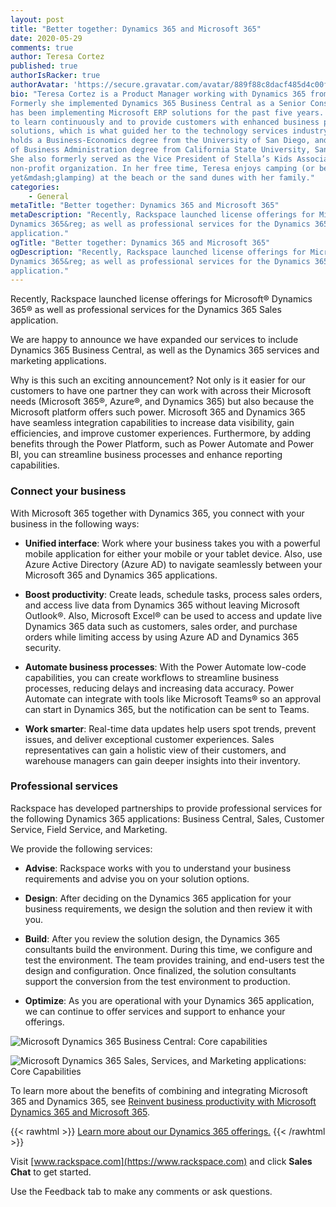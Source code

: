 ```yaml
---
layout: post
title: "Better together: Dynamics 365 and Microsoft 365"
date: 2020-05-29
comments: true
author: Teresa Cortez
published: true
authorIsRacker: true
authorAvatar: 'https://secure.gravatar.com/avatar/889f88c8dacf485d4c00f7c6fcfd51f8'
bio: "Teresa Cortez is a Product Manager working with Dynamics 365 from Microsoft.
Formerly she implemented Dynamics 365 Business Central as a Senior Consultant and
has been implementing Microsoft ERP solutions for the past five years. Her passion
to learn continuously and to provide customers with enhanced business process
solutions, which is what guided her to the technology services industry. Teresa
holds a Business-Economics degree from the University of San Diego, and a Master
of Business Administration degree from California State University, San Marcos.
She also formerly served as the Vice President of Stella’s Kids Association, a
non-profit organization. In her free time, Teresa enjoys camping (or better
yet&mdash;glamping) at the beach or the sand dunes with her family."
categories:
    - General
metaTitle: "Better together: Dynamics 365 and Microsoft 365"
metaDescription: "Recently, Rackspace launched license offerings for Microsoft&reg;
Dynamics 365&reg; as well as professional services for the Dynamics 365 Sales
application."
ogTitle: "Better together: Dynamics 365 and Microsoft 365"
ogDescription: "Recently, Rackspace launched license offerings for Microsoft&reg;
Dynamics 365&reg; as well as professional services for the Dynamics 365 Sales
application."
---
```


Recently, Rackspace launched license offerings for Microsoft&reg; Dynamics 365&reg;
as well as professional services for the Dynamics 365 Sales application.

<!-- more -->

We are happy to announce we have expanded our services to include Dynamics 365
Business Central, as well as the Dynamics 365 services and marketing applications.

Why is this such an exciting announcement? Not only is it easier for our customers
to have one partner they can work with across their Microsoft needs (Microsoft 365&reg;,
Azure&reg;, and Dynamics 365) but also because the Microsoft platform offers such
power. Microsoft 365 and Dynamics 365 have seamless integration capabilities to
increase data visibility, gain efficiencies, and improve customer experiences.
Furthermore, by adding benefits through the Power Platform, such as Power Automate
and Power BI, you can streamline business processes and enhance reporting capabilities.

### Connect your business

With Microsoft 365 together with Dynamics 365, you connect with your business
in the following ways:

- **Unified interface**: Work where your business takes you with a powerful mobile
application for either your mobile or your tablet device. Also, use Azure Active
Directory (Azure AD) to navigate seamlessly between your Microsoft 365 and
Dynamics 365 applications.

- **Boost productivity**: Create leads, schedule tasks, process sales orders,
and access live data from Dynamics 365 without leaving Microsoft Outlook&reg;.
Also, Microsoft Excel&reg; can be used to access and update live Dynamics 365
data such as customers, sales order, and purchase orders while limiting access
by using Azure AD and Dynamics 365 security.

- **Automate business processes**: With the Power Automate low-code capabilities,
you can create workflows to streamline business processes, reducing delays and
increasing data accuracy. Power Automate can integrate with tools like Microsoft
Teams&reg; so an approval can start in Dynamics 365, but the notification can be
sent to Teams.

- **Work smarter**: Real-time data updates help users spot trends, prevent issues,
and deliver exceptional customer experiences. Sales representatives can gain a
holistic view of their customers, and warehouse managers can gain deeper insights
into their inventory.

### Professional services

Rackspace has developed partnerships to provide professional services for the
following Dynamics 365 applications: Business Central, Sales, Customer Service,
Field Service, and Marketing.

We provide the following services:

- **Advise**: Rackspace works with you to understand your business requirements
and advise you on your solution options.

- **Design**: After deciding on the Dynamics 365 application for your business
requirements, we design the solution and then review it with you.

- **Build**: After you review the solution design, the Dynamics 365 consultants
build the environment. During this time, we configure and test the environment.
The team provides training, and end-users test the design and configuration. Once
finalized, the solution consultants support the conversion from the test
environment to production.

- **Optimize**: As you are operational with your Dynamics 365 application, we
can continue to offer services and support to enhance your offerings.

![Microsoft Dynamics 365 Business Central: Core capabilities](/img/2020-05-26-better-together-dynamics-365-and-microsoft-365/Picture1.png)

![Microsoft Dynamics 365 Sales, Services, and Marketing applications: Core Capabilities](/img/2020-05-26-better-together-dynamics-365-and-microsoft-365/Picture2.png)

To learn more about the benefits of combining and integrating Microsoft 365 and
Dynamics 365, see [Reinvent business productivity with Microsoft Dynamics 365 and Microsoft 365](https://www.rackspace.com/lp/microsoft-dynamics-365-and-office-365-ebook).

{{< rawhtml >}}
  <a class="cta blue" id="cta" href="https://www.rackspace.com/microsoft/dynamics-365?_ga=2.8614320.403771553.1589302934-2080275108.1581706274">Learn more about our Dynamics 365 offerings.</a>
{{< /rawhtml >}}

Visit [www.rackspace.com](https://www.rackspace.com) and click **Sales Chat**
to get started.

Use the Feedback tab to make any comments or ask questions.
